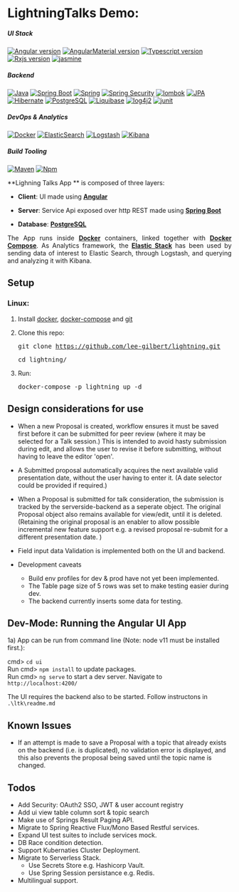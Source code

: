

# LightningTalks Demo:

##### UI Stack
[![Angular version](https://img.shields.io/badge/Angular-7.2.1-red.svg?style=flat-square)](https://angular.io/)
[![AngularMaterial version](https://img.shields.io/badge/Material-7.2.1-red.svg?style=flat-square)](https://angular.io/)
[![Typescript version](https://img.shields.io/badge/Typescript-3.2.2-blue.svg?style=flat-square)](https://angular.io/)
[![Rxjs version](https://img.shields.io/badge/Rxjs-6.3.3-ff69b4.svg?style=flat-square)](https://angular.io/)
[![jasmine](https://img.shields.io/badge/jasmine-2.8.8-orange.svg?style=flat-square)](https://angular.io/)
         
##### Backend
[![Java](https://img.shields.io/badge/Java-v8-blue.svg?style=flat-square)](https://spring.io/)
[![Spring Boot](https://img.shields.io/badge/Spring%20Boot-2.0.8-red.svg?style=flat-square)](https://spring.io/)
[![Spring](https://img.shields.io/badge/Spring-5-red.svg?style=flat-square)](https://spring.io/)
[![Spring Security](https://img.shields.io/badge/Spring%20Security-5-red.svg?style=flat-square)](https://spring.io/)
[![lombok](https://img.shields.io/badge/Lombok-1.16-purple.svg?style=flat-square)](https://www.postgresql.org/)
[![JPA](https://img.shields.io/badge/JPA-2.1-orange.svg?style=flat-square)](https://spring.io/)
[![Hibernate](https://img.shields.io/badge/Hibernate-5.2-orange.svg?style=flat-square)](https://spring.io/)
[![PostgreSQL](https://img.shields.io/badge/PostgreSQL-10.2-blue.svg?style=flat-square)](https://www.postgresql.org/)
[![Liquibase](https://img.shields.io/badge/Liquibase-3.5.5-blue.svg?style=flat-square)](https://www.postgresql.org/)
[![log4j2](https://img.shields.io/badge/Log4j2-2.10-blue.svg?style=flat-square)](https://www.postgresql.org/)
[![junit](https://img.shields.io/badge/Junit-4-green.svg?style=flat-square)](https://www.postgresql.org/)

##### DevOps & Analytics
[![Docker](https://img.shields.io/badge/Docker-17.05-blue.svg?style=flat-square)](https://www.docker.com/)
[![ElasticSearch](https://img.shields.io/badge/ElasticSearch-6.6.0-yellow.svg?style=flat-square)](https://www.elastic.co/products/elasticsearch)
[![Logstash](https://img.shields.io/badge/Logstash-6.6.0-blue.svg?style=flat-square)](https://www.elastic.co/products/logstash)
[![Kibana](https://img.shields.io/badge/Kibana-6.6.0-blueviolet.svg?style=flat-square)](https://www.elastic.co/products/kibana)


##### Build Tooling
[![Maven](https://img.shields.io/badge/Mvn-3.x-yellow.svg?style=flat-square)](https://www.elastic.co/products/elasticsearch)
[![Npm](https://img.shields.io/badge/Npm-6.6-pink.svg?style=flat-square)](https://angular.io/)


**Lighning Talks App ** is composed of three layers:

 - **Client**: UI made using **[Angular](https://angular.io/)**

 - **Server**: Service Api exposed over http REST made using **[Spring Boot](https://spring.io/)**

 - **Database**: **[PostgreSQL](https://www.postgresql.org/)**

<p align="justify">
The App runs inside <a href="https://www.docker.com/"><b>Docker</b></a> containers, linked together with <a href="https://docs.docker.com/compose/overview/"><b>Docker Compose</b></a>. As Analytics framework, the <a href="https://www.elastic.co/products"><b>Elastic Stack</b></a> has been used by sending data of interest to Elastic Search, through Logstash, and querying and analyzing it with Kibana.
</p>

## Setup

### Linux:
1. Install [docker](https://docs.docker.com/install/), [docker-compose](https://docs.docker.com/compose/install/) and [git](https://git-scm.com/book/en/v2/Getting-Started-Installing-Git)

2. Clone this repo:<pre>git clone https://github.com/lee-gilbert/lightning.git </pre> <pre>cd lightning/</pre>

3. Run:<pre>docker-compose -p lightning up -d </pre>

## Design considerations for use

* When a new Proposal is created, workflow ensures it must be saved first before it can be submitted for peer review (where it may be selected for a Talk session.)
This is intended to avoid hasty submission during edit, and allows the user to revise it before submitting, without having to leave the editor 'open'.

* A Submitted proposal automatically acquires the next available valid presentation date, without the user having to enter it.
(A date selector could be provided if required.)

* When a Proposal is submitted for talk consideration, the submission is tracked by the serverside-backend as a seperate object.
The original Proposal object also remains available for view/edit, until it is deleted.
(Retaining the original proposal is an enabler to allow possible incremental new feature support e.g. a revised proposal re-submit for a different presentation date. )

* Field input data Validation is implemented both on the UI and backend.  

* Development caveats
  * Build env profiles for dev & prod have not yet been implemented.
  * The Table page size of 5 rows was set to make testing easier during dev.
  * The backend currently inserts some data for testing.


## Dev-Mode: Running the Angular UI App

1a)  App can be run from command line (Note: node v11 must be installed first.):

cmd\> `cd ui` 
<br> Run cmd\> `npm install` to update packages.
<br> Run cmd\> `ng serve` to start a dev server. Navigate to `http://localhost:4200/`

The UI requires the backend also to be started.
Follow instructons in `.\ltk\readme.md` 

## Known Issues
- If an attempt is made to save a Proposal with a topic that already exists on the backend (i.e. is duplicated), no validation error is displayed, and this also prevents the proposal being saved until the topic name is changed.

## Todos

- Add Security: OAuth2 SSO, JWT & user account registry
- Add ui view table column sort & topic search
- Make use of Springs Result Paging API.
- Migrate to Spring Reactive Flux/Mono Based Restful services.
- Expand UI test suites to include services mock.
- DB Race condition detection.
- Support Kubernaties Cluster Deployment.
- Migrate to Serverless Stack.
    - Use Secrets Store e.g. Hashicorp Vault.
    - Use Spring Session persistance e.g. Redis.
- Multilingual support.
